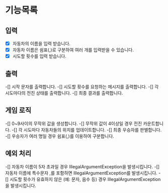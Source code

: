 # 기능목록

## 입력
-[x] 자동차의 이름을 입력 받습니다.
-[x] 자동차 이름은 쉼표(,)로 구분하여 여러 개를 입력받을 수 있습니다.
-[x] 시도할 횟수를 입력 받습니다.

## 출력
-[] 시작 문자를 출력합니다.
-[] 시도할 횟수를 요청하는 메시지를 출력합니다.
-[] 각 시도마다의 전진 상태를 출력합니다.
-[] 최종 결과를 출력합니다.

## 게임 로직
-[] 0~9사이의 무작위 값을 생성합니다.
-[] 무작위 값이 4이상일 경우 전진 카운트합니다.
-[] 각 시도마다 자동차들의 위치를 업데이트합니다.
-[] 최종 우승자를 판별합니다.
-[] 우승자가 여러 명일 경우 쉼표(,)를 이용하여 구분합니다.

## 예외 처리
-[] 자동차 이름이 5자 초과일 경우 IllegalArgumentException을 발생시킵니다.
-[] 자동차 이름에 특수문자 ,를 포함하면 IllegalArgumentException를 발생시킵니다.
-[] 시도할 횟수가 유효하지 않은 (예: 문자, 음수 등) 경우 IllegalArgumentException을 발생시킵니다.